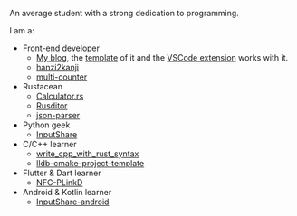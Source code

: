 An average student with a strong dedication to programming.

I am a:
- Front-end developer
  - [My blog](https://bhznjns.github.io/), the [template](https://github.com/BHznJNs/markdown-blog-template) of it and the [VSCode extension](https://github.com/BHznJNs/markdown-blog-ext) works with it.
  - [hanzi2kanji](https://github.com/BHznJNs/hanzi2kanji)
  - [multi-counter](https://github.com/BHznJNs/multi-counter)
- Rustacean
  - [Calculator.rs](https://github.com/BHznJNs/Calculator.rs)
  - [Rusditor](https://github.com/BHznJNs/Rusditor)
  - [json-parser](https://github.com/BHznJNs/json-parser)
- Python geek
  - [InputShare](https://github.com/BHznJNs/InputShare)
- C/C++ learner
  - [write_cpp_with_rust_syntax](https://github.com/BHznJNs/write_cpp_with_rust_syntax)
  - [lldb-cmake-project-template](https://github.com/BHznJNs/lldb-cmake-project-template)
- Flutter & Dart learner
  - [NFC-PLinkD](https://github.com/BHznJNs/NFC-PLinkD)
- Android & Kotlin learner
  - [InputShare-android](https://github.com/BHznJNs/InputShare-android/)
